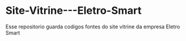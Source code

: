 # Site-Vitrine---Eletro-Smart
Esse repositorio guarda codigos fontes do site vitrine da empresa Eletro Smart
